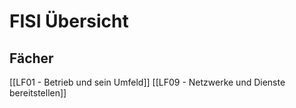 # FISI Übersicht

## Fächer

[[LF01 - Betrieb und sein Umfeld]]
[[LF09 - Netzwerke und Dienste bereitstellen]]